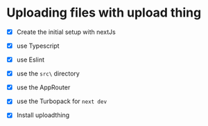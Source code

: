 # Uploading files with upload thing

- [x] Create the initial setup with nextJs
- [x] use Typescript
- [x] use Eslint
- [x] use the `src\` directory
- [x] use the AppRouter
- [x] use the Turbopack for `next dev` 

- [x] Install uploadthing
